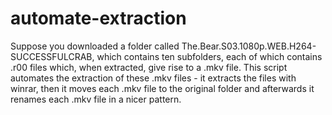 # automate-extraction
Suppose you downloaded a folder called The.Bear.S03.1080p.WEB.H264-SUCCESSFULCRAB, which contains ten subfolders, each of which contains .r00 files which, when extracted, give rise to a .mkv file. This script automates the extraction of these .mkv files - it extracts the files with winrar, then it moves each .mkv file to the original folder and afterwards it renames each .mkv file in a nicer pattern. 
